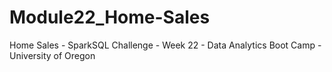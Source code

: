 # Module22_Home-Sales
Home Sales - SparkSQL Challenge - Week 22 - Data Analytics Boot Camp - University of Oregon
